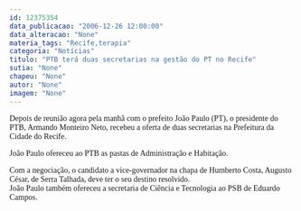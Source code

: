 ```yaml
---
id: 12375354
data_publicacao: "2006-12-26 12:00:00"
data_alteracao: "None"
materia_tags: "Recife,terapia"
categoria: "Notícias"
titulo: "PTB terá duas secretarias na gestão do PT no Recife"
sutia: "None"
chapeu: "None"
autor: "None"
imagem: "None"
---
```

<p><P><FONT face=Verdana>Depois de reunião agora pela manhã com o prefeito João Paulo (PT), o presidente do PTB, Armando Monteiro Neto, recebeu a oferta de duas secretarias na Prefeitura da Cidade do Recife. </FONT></P></p>
<p><P><FONT face=Verdana>João Paulo ofereceu ao PTB as pastas de Administração e Habitação.</FONT></P></p>
<p><P><FONT face=Verdana>Com a negociação, o candidato a vice-governador na chapa de Humberto Costa, Augusto César, de Serra Talhada, deve ter o seu destino resolvido. <BR>João Paulo também ofereceu a secretaria de Ciência e Tecnologia ao PSB de Eduardo Campos.</FONT></P> </p>
